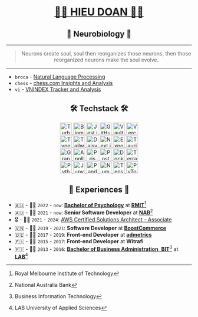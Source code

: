   <div align="center">
  <h1><a href="https://hieudoanm.github.io">👨‍💻 HIEU DOAN 👨‍💻</a></h1>
</div>

<div align="center">
  <h2>🧠 Neurobiology 🧬</h2>
</div>

---

<div align="center">
  <blockquote>Neurons create soul, soul then reorganizes those neurons, then those reorganized neurons make the soul evolve.</blockquote>
</div>

---

- `broca` - [Natural Language Processing][broca]
- `chess` - [chess.com Insights and Analysis][chess]
- `vi` - [VNINDEX Tracker and Analysis][vi]


<div align="center">
  <h2>🛠️ Techstack 🛠️</h2>
</div>

<div align="center">
  <a href="https://turbo.build" target="_blank">
    <img src="https://raw.githubusercontent.com/hieudoanm/hieudoanm/master/assets/svg/icons/readme/turbo.svg" title="Turbo" alt="Turbo" width="32px" height="32px" />
  </a>
  <a href="https://biomejs.dev" target="_blank">
    <img src="https://raw.githubusercontent.com/hieudoanm/hieudoanm/master/assets/svg/icons/readme/biome.js.svg" title="Biome" alt="Biome" width="32px" height="32px" />
  </a>
  <a href="https://jestjs.io" target="_blank">
    <img src="https://raw.githubusercontent.com/hieudoanm/hieudoanm/master/assets/svg/icons/readme/jest.js.svg" title="Jest.js" alt="Jest.js" width="32px" height="32px" />
  </a>
  <a href="https://github.com" target="_blank">
    <img src="https://raw.githubusercontent.com/hieudoanm/hieudoanm/master/assets/svg/icons/readme/github.svg" title="GitHub" alt="GitHub" width="32px" height="32px" />
  </a>
  <a href="https://www.vaultproject.io" target="_blank">
    <img src="https://raw.githubusercontent.com/hieudoanm/hieudoanm/master/assets/svg/icons/readme/vault.svg" title="Vault" alt="Vault" width="32px" height="32px" />
  </a>
  <a href="https://vercel.com" target="_blank">
    <img src="https://raw.githubusercontent.com/hieudoanm/hieudoanm/master/assets/svg/icons/readme/vercel.svg" title="Vercel" alt="Vercel" width="32px" height="32px" />
  </a>
</div>

<div align="center">
  <a href="https://www.typescriptlang.org" target="_blank">
    <img src="https://raw.githubusercontent.com/hieudoanm/hieudoanm/master/assets/svg/icons/readme/typescript.svg" title="TypeScript" alt="TypeScript" width="32px" height="32px" />
  </a>
  <a href="https://tailwindcss.com" target="_blank">
    <img src="https://raw.githubusercontent.com/hieudoanm/hieudoanm/master/assets/svg/icons/readme/tailwindcss.svg" title="TailwindCSS" alt="TailwindCSS" width="32px" height="32px" />
  </a>
  <a href="https://daisyui.com" target="_blank">
    <img src="https://raw.githubusercontent.com/hieudoanm/hieudoanm/master/assets/svg/icons/readme/daisyui.svg" title="DaisyUI" alt="DaisyUI" width="32px" height="32px" />
  </a>
  <a href="https://nextjs.org" target="_blank">
    <img src="https://raw.githubusercontent.com/hieudoanm/hieudoanm/master/assets/svg/icons/readme/next.js.svg" title="Next.js" alt="Next.js" width="32px" height="32px" />
  </a>
  <a href="https://expo.dev" target="_blank">
    <img src="https://raw.githubusercontent.com/hieudoanm/hieudoanm/master/assets/svg/icons/readme/expo.svg" title="Expo" alt="Expo" width="32px" height="32px" />
  </a>
  <a href="https://tauri.app" target="_blank">
    <img src="https://raw.githubusercontent.com/hieudoanm/hieudoanm/master/assets/svg/icons/readme/tauri.svg" title="Tauri" alt="Tauri" width="32px" height="32px" />
  </a>
</div>

<div align="center">
  <a href="https://graphql.org" target="_blank">
    <img src="https://raw.githubusercontent.com/hieudoanm/hieudoanm/master/assets/svg/icons/readme/graphql.svg" title="GraphQL" alt="GraphQL" width="32px" height="32px" />
  </a>
  <a href="https://www.apollographql.com" target="_blank">
    <img src="https://raw.githubusercontent.com/hieudoanm/hieudoanm/master/assets/svg/icons/readme/apollo.svg" title="Apollo" alt="Apollo" width="32px" height="32px" />
  </a>
  <a href="https://www.prisma.io" target="_blank">
    <img src="https://raw.githubusercontent.com/hieudoanm/hieudoanm/master/assets/svg/icons/readme/prisma.svg" title="Prisma" alt="Prisma" width="32px" height="32px" />
  </a>
  <a href="https://www.postgresql.org" target="_blank">
    <img src="https://raw.githubusercontent.com/hieudoanm/hieudoanm/master/assets/svg/icons/readme/postgresql.svg" title="PostgreSQL" alt="PostgreSQL" width="32px" height="32px" />
  </a>
  <a href="https://www.docker.com" target="_blank">
    <img src="https://raw.githubusercontent.com/hieudoanm/hieudoanm/master/assets/svg/icons/readme/docker.svg" title="Docker" alt="Docker" width="32px" height="32px" />
  </a>
  <a href="https://www.terraform.io" target="_blank">
    <img src="https://raw.githubusercontent.com/hieudoanm/hieudoanm/master/assets/svg/icons/readme/terraform.svg" title="Terraform" alt="Terraform" width="32px" height="32px" />
  </a>
</div>

<div align="center">
  <a href="https://www.python.org" target="_blank">
    <img src="https://raw.githubusercontent.com/hieudoanm/hieudoanm/master/assets/svg/icons/readme/python.svg" title="Python" alt="Python" width="32px" height="32px" />
  </a>
  <a href="https://jupyter.org" target="_blank">
    <img src="https://raw.githubusercontent.com/hieudoanm/hieudoanm/master/assets/svg/icons/readme/jupyter.svg" title="Jupyter" alt="Jupyter" width="32px" height="32px" />
  </a>
  <a href="https://pandas.pydata.org" target="_blank">
    <img src="https://raw.githubusercontent.com/hieudoanm/hieudoanm/master/assets/svg/icons/readme/pandas.svg" title="Pandas" alt="Pandas" width="32px" height="32px" />
  </a>
  <a href="https://numpy.org" target="_blank">
    <img src="https://raw.githubusercontent.com/hieudoanm/hieudoanm/master/assets/svg/icons/readme/numpy.svg" title="NumPy" alt="NumPy" width="32px" height="32px" />
  </a>
  <a href="https://www.tensorflow.org" target="_blank">
    <img src="https://raw.githubusercontent.com/hieudoanm/hieudoanm/master/assets/svg/icons/readme/tensorflow.svg" title="Tensorflow" alt="Tensorflow" width="32px" height="32px" />
  </a>
  <a href="https://pytorch.org" target="_blank">
    <img src="https://raw.githubusercontent.com/hieudoanm/hieudoanm/master/assets/svg/icons/readme/pytorch.svg" title="PyTorch" alt="PyTorch" width="32px" height="32px" />
  </a>
</div>

<div align="center">
  <h2>📜 Experiences 📜</h2>
</div>

- 🇦🇺 - 👨‍🎓 `2022` - `now`: [**Bachelor of Psychology**][rmit-psychology] at [**RMIT**][rmit-vietnam][^1]
- 🇦🇺 - 👨‍💻 `2021` - `now`: **Senior Software Developer** at [**NAB**][nab][^2]
- 🎖️ - 👨‍💻 `2021` - `2024`: [AWS Certified Solutions Architect – Associate][aws-ssa]
- 🇻🇳 - 👨‍💻 `2019` - `2021`: **Software Developer** at [**BoostCommerce**][boostcommerce]
- 🇩🇪 - 👨‍💻 `2017` - `2019`: **Front-end Developer** at [**admetrics**][admetrics]
- 🇫🇮 - 👨‍💻 `2015` - `2017`: **Front-end Developer** at **Witrafi**
- 🇫🇮 - 👨‍🎓 `2013` - `2016`: [**Bachelor of Business Administration**, **BIT**][lab-bba-bit][^3] at [**LAB**][lab][^4]

[^1]: Royal Melbourne Institute of Technology
[^2]: National Australia Bank
[^3]: Business Information Technology
[^4]: LAB University of Applied Sciences

[admetrics]: https://www.admetrics.io/
[aws-ssa]: https://www.credly.com/badges/a427ccdc-fc44-4874-a422-21d772e0e4b3
[boostcommerce]: https://boostcommerce.net/
[lab]: https://lab.fi/
[lab-bba-bit]: https://lab.fi/en/study/bachelor-business-administration-business-information-technology-full-time-studies-lahti-210
[nab]: https://www.nab.com.au/
[rmit-psychology]: https://www.rmit.edu.vn/study-at-rmit/undergraduate-programs/bachelor-of-psychology
[rmit-vietnam]: https://www.rmit.edu.vn/

[broca]: https://broca.vercel.app/
[chess]: https://chessinsights.vercel.app/
[vi]: https://iboard.ssi.com.vn/
